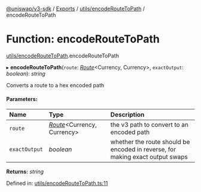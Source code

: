 [@uniswap/v3-sdk](../README.md) / [Exports](../modules.md) / [utils/encodeRouteToPath](../modules/utils_encoderoutetopath.md) / encodeRouteToPath

# Function: encodeRouteToPath

[utils/encodeRouteToPath](../modules/utils_encoderoutetopath.md).encodeRouteToPath

▸ **encodeRouteToPath**(`route`: [*Route*](../classes/entities_route.route.md)<Currency, Currency\>, `exactOutput`: *boolean*): *string*

Converts a route to a hex encoded path

#### Parameters:

| Name | Type | Description |
| :------ | :------ | :------ |
| `route` | [*Route*](../classes/entities_route.route.md)<Currency, Currency\> | the v3 path to convert to an encoded path |
| `exactOutput` | *boolean* | whether the route should be encoded in reverse, for making exact output swaps |

**Returns:** *string*

Defined in: [utils/encodeRouteToPath.ts:11](https://github.com/Uniswap/uniswap-v3-sdk/blob/c42b4d4/src/utils/encodeRouteToPath.ts#L11)
